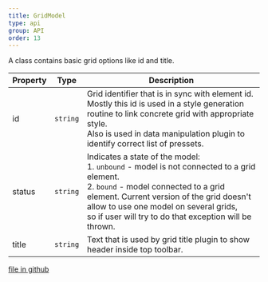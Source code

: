 ```yaml
---
title: GridModel
type: api
group: API
order: 13
---
```

A class contains basic grid options like id and title.

Property|Type|Description
---|---|---
id|`string`|Grid identifier that is in sync with element id.<br />Mostly this id is used in a style generation routine to link concrete grid with appropriate style.<br />Also is used in data manipulation plugin to identify correct list of pressets.
status|`string`|Indicates a state of the model:<br />1. `unbound` - model is not connected to a grid element.<br />2. `bound` - model connected to a grid element. Current version of the grid doesn't allow to use one model on several grids,<br />so if user will try to do that exception will be thrown.<br />
title|`string`|Text that is used by grid title plugin to show header inside top toolbar.

[file in github](https://github.com/qgrid/ng2/tree/master/core/grid/grid.model.js)
